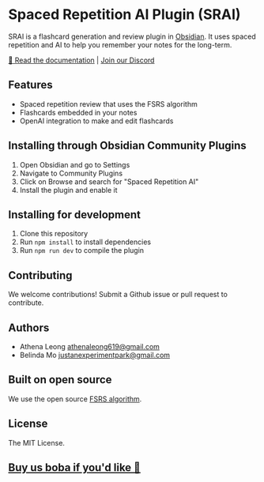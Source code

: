# Spaced Repetition AI Plugin (SRAI)

SRAI is a flashcard generation and review plugin in [Obsidian](https://obsidian.md). It uses spaced repetition and AI to help you remember your notes for the long-term.

[🔗 Read the documentation](https://obsidian-spaced-repetition-ai.vercel.app/) | [Join our Discord](https://discord.gg/TRDrTESsK4)

## Features

- Spaced repetition review that uses the FSRS algorithm
- Flashcards embedded in your notes
- OpenAI integration to make and edit flashcards

## Installing through Obsidian Community Plugins

1. Open Obsidian and go to Settings
2. Navigate to Community Plugins
3. Click on Browse and search for "Spaced Repetition AI"
4. Install the plugin and enable it

## Installing for development
1. Clone this repository
2. Run `npm install` to install dependencies
3. Run `npm run dev` to compile the plugin

## Contributing

We welcome contributions! Submit a Github issue or pull request to contribute.

## Authors

- Athena Leong <athenaleong619@gmail.com>
- Belinda Mo <justanexperimentpark@gmail.com>

## Built on open source

We use the open source [FSRS algorithm](https://github.com/open-spaced-repetition/ts-fsrs).

## License

The MIT License.

## [Buy us boba if you'd like 🧋](https://buymeacoffee.com/obsidianlearn)
